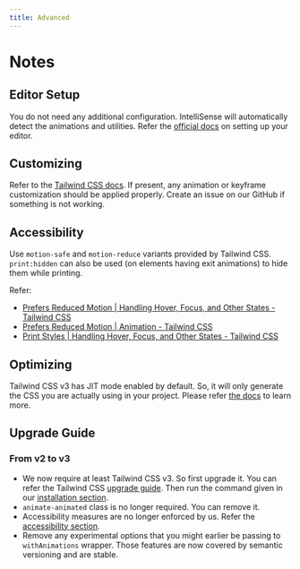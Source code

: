 ```yaml
---
title: Advanced
---
```


<!-- markdownlint-disable MD025 -->

# Notes

## Editor Setup

You do not need any additional configuration. IntelliSense will automatically detect the animations and utilities. Refer the [official docs](https://tailwindcss.com/docs/editor-setup) on setting up your editor.

## Customizing

Refer to the [Tailwind CSS docs](https://tailwindcss.com/docs/animation#using-custom-values). If present, any animation or keyframe customization should be applied properly. Create an issue on our GitHub if something is not working.

## Accessibility

Use `motion-safe` and `motion-reduce` variants provided by Tailwind CSS. `print:hidden` can also be used (on elements having exit animations) to hide them while printing.

Refer:

- [Prefers Reduced Motion | Handling Hover, Focus, and Other States - Tailwind CSS](https://tailwindcss.com/docs/hover-focus-and-other-states#prefers-reduced-motion)
- [Prefers Reduced Motion | Animation - Tailwind CSS](https://tailwindcss.com/docs/animation#prefers-reduced-motion)
- [Print Styles | Handling Hover, Focus, and Other States - Tailwind CSS](https://tailwindcss.com/docs/hover-focus-and-other-states#print-styles)

## Optimizing

Tailwind CSS v3 has JIT mode enabled by default. So, it will only generate the CSS you are actually using in your project. Please refer [the docs](https://tailwindcss.com/docs/optimizing-for-production) to learn more.

## Upgrade Guide

### From v2 to v3

- We now require at least Tailwind CSS v3. So first upgrade it. You can refer the Tailwind CSS [upgrade guide](https://tailwindcss.com/docs/upgrade-guide). Then run the command given in our [installation section](./installation).
- `animate-animated` class is no longer required. You can remove it.
- Accessibility measures are no longer enforced by us. Refer the [accessibility section](./advanced#accessibility).
- Remove any experimental options that you might earlier be passing to `withAnimations` wrapper. Those features are now covered by semantic versioning and are stable.
